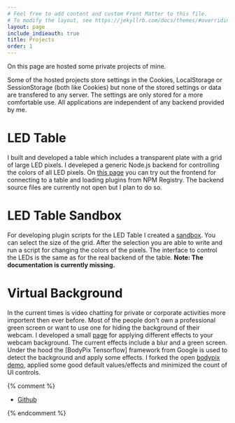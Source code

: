 ```yaml
---
# Feel free to add content and custom Front Matter to this file.
# To modify the layout, see https://jekyllrb.com/docs/themes/#overriding-theme-defaults
layout: page
include_indieauth: true
title: Projects
order: 1
---
```

On this page are hosted some private projects of mine.

Some of the hosted projects store settings in the Cookies, LocalStorage or SessionStorage (both like Cookies) but none of the stored settings or data are transfered to any server. The settings are only stored for a more comfortable use. All applications are independent of any backend provided by me.

# LED Table
I built and developed a table which includes a transparent plate with a grid of large LED pixels.
I develeped a generic Node.js backend for controlling the colors of all LED pixels.
On [this page](/led-table/) you can try out the frontend for connecting to a table and loading plugins from NPM Registry.
The backend source files are currently not open but I plan to do so.

# LED Table Sandbox
For developing plugin scripts for the LED Table I created a [sandbox](/led-table-sandbox).
You can select the size of the grid. After the selection you are able to write and run a script for changing the colors of the pixels.
The interface to control the LEDs is the same as for the real backend of the table. **Note: The documentation is currently missing.**

# Virtual Background
In the current times is video chatting for private or corporate activities more importent then ever before.
Most of the people don't own a professional green screen or want to use one for hiding the background of their webcam.
I developed a small [page](/virtual-background) for applying different effects to your webcam background.
The current effects include a blur and a green screen.
Under the hood the [BodyPix Tensorflow] framework from Google is used to detect the background and apply some effects.
I forked the open [bodypix demo](https://storage.googleapis.com/tfjs-models/demos/body-pix/index.html),
applied some good default values/effects and minimized the count of UI controls.


{% comment %}
    <ul>
        <li><a href="https://github.com/arstulke" rel="me">Github</a></li>
    </ul>
    <link rel="authorization_endpoint" href="https://indieauth.com/auth" />
    <link rel="token_endpoint" href="https://tokens.indieauth.com/token">
{% endcomment %}
